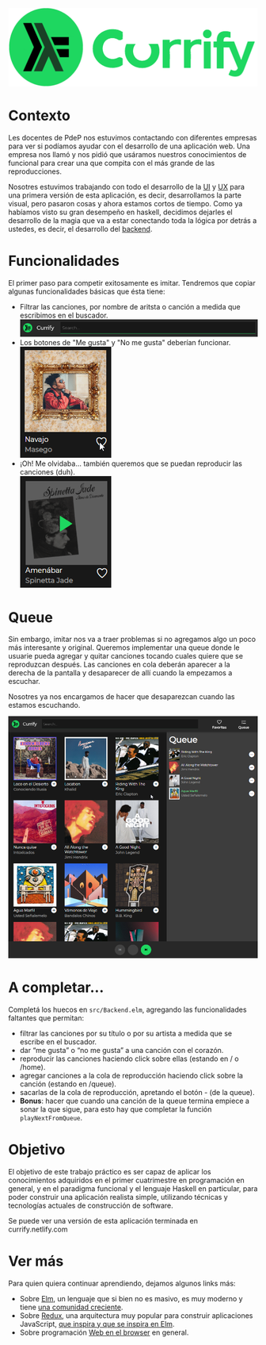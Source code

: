 ![logo de currify](./currify-logo.png)

# Contexto

Les docentes de PdeP nos estuvimos contactando con diferentes empresas para ver si podíamos ayudar con el desarrollo de una aplicación web. Una empresa nos llamó y nos pidió que usáramos nuestros conocimientos de funcional para crear una que compita con el más grande de las reproducciones.

Nosotres estuvimos trabajando con todo el desarrollo de la [UI](https://es.wikipedia.org/wiki/Interfaz_de_usuario) y [UX](https://en.wikipedia.org/wiki/User_experience) para una primera versión de esta aplicación, es decir, desarrollamos la parte visual, pero pasaron cosas y ahora estamos cortos de tiempo. Como ya habíamos visto su gran desempeño en haskell, decidimos dejarles el desarrollo de la magia que va a estar conectando toda la lógica por detrás a ustedes, es decir, el desarrollo del [backend](https://es.wikipedia.org/wiki/Front-end_y_back-end).

# Funcionalidades

El primer paso para competir exitosamente es imitar. Tendremos que copiar algunas funcionalidades básicas que ésta tiene:
* Filtrar las canciones, por nombre de aritsta o canción a medida que escribimos en el buscador. <br>
![captura barra de busqueda o filtro](./search-bar.png)
* Los botones de "Me gusta" y "No me gusta" deberían funcionar.<br>
![gif like/dislike song](./like.gif)
* ¡Oh! Me olvidaba... también queremos que se puedan reproducir las canciones (duh). <br>
![captura efecto para reproducir canción](./play.png)

# Queue

Sin embargo, imitar nos va a traer problemas si no agregamos algo un poco más interesante y original.
Queremos implementar una queue donde le usuarie pueda agregar y quitar canciones tocando cuales quiere que se reproduzcan después. Las canciones en cola deberán aparecer a la derecha de la pantalla y desaparecer de allí cuando la empezamos a escuchar.

Nosotres ya nos encargamos de hacer que desaparezcan cuando las estamos escuchando.

![captura de funcionalidad queue](./queue.png)

# A completar...

Completá los huecos en `src/Backend.elm`, agregando las funcionalidades faltantes que permitan:

* filtrar las canciones por su título o por su artista a medida que se escribe en el buscador.
* dar “me gusta” o “no me gusta” a una canción con el corazón.
* reproducir las canciones haciendo click sobre ellas (estando en / o /home).
* agregar canciones a la cola de reproducción haciendo click sobre la canción (estando en /queue).
* sacarlas de la cola de reproducción, apretando el botón - (de la queue).
* **Bonus**: hacer que cuando una canción de la queue termina empiece a sonar la que sigue, para esto hay que completar la función `playNextFromQueue`.

# Objetivo

El objetivo de este trabajo práctico es ser capaz de aplicar los conocimientos adquiridos en el primer cuatrimestre en programación en general, y en el paradigma funcional y el lenguaje Haskell en particular, para poder construir una aplicación realista simple, utilizando técnicas y tecnologías actuales de construcción de software.

Se puede ver una versión de esta aplicación terminada en currify.netlify.com

# Ver más

Para quien quiera continuar aprendiendo, dejamos algunos links más: 
* Sobre [Elm](http://elm-lang.org/), un lenguaje que si bien no es masivo, es muy moderno y tiene [una comunidad creciente](https://stackoverflow.com/questions/tagged/elm).
* Sobre [Redux](https://redux.js.org/), una arquitectura muy popular para construir aplicaciones JavaScript, [que inspira y que se inspira en Elm](https://medium.com/@franzejr/what-elm-and-redux-have-in-common-15fb64ca1dcb).
* Sobre programación [Web en el browser](http://algo3.uqbar-project.org/temario/04-web-client-side) en general.